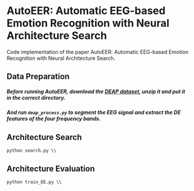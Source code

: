 # AutoEER: Automatic EEG-based Emotion Recognition with Neural Architecture Search
Code implementation of the paper AutoEER: Automatic EEG-based Emotion Recognition with Neural Architecture Search.
## Data Preparation
##### Before running AutoEER, download the [DEAP dataset](http://www.eecs.qmul.ac.uk/mmv/datasets/deap/index.html), unzip it and put it in the correct directory. 
##### And run `deap_process.py` to segment the EEG signal and extract the DE features of the four frequency bands.
## Architecture Search
`python search.py \\`
## Architecture Evaluation
`python train_DE.py \\`
